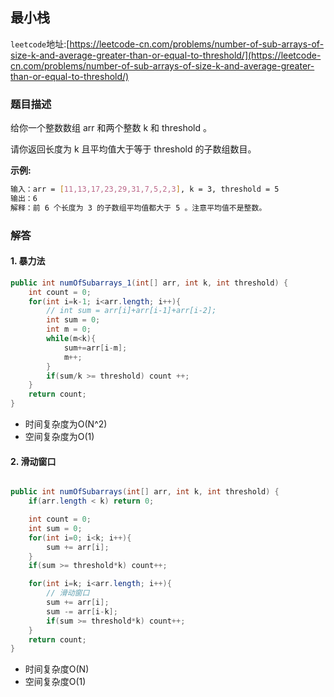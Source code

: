 ## 最小栈

``leetcode``地址:[https://leetcode-cn.com/problems/number-of-sub-arrays-of-size-k-and-average-greater-than-or-equal-to-threshold/](https://leetcode-cn.com/problems/number-of-sub-arrays-of-size-k-and-average-greater-than-or-equal-to-threshold/)

### 题目描述

给你一个整数数组 arr 和两个整数 k 和 threshold 。

请你返回长度为 k 且平均值大于等于 threshold 的子数组数目。

**示例:**

``` bash
输入：arr = [11,13,17,23,29,31,7,5,2,3], k = 3, threshold = 5
输出：6
解释：前 6 个长度为 3 的子数组平均值都大于 5 。注意平均值不是整数。
```

### 解答

#### 1. 暴力法

```java
public int numOfSubarrays_1(int[] arr, int k, int threshold) {
    int count = 0;
    for(int i=k-1; i<arr.length; i++){
        // int sum = arr[i]+arr[i-1]+arr[i-2];
        int sum = 0;
        int m = 0;
        while(m<k){
            sum+=arr[i-m];
            m++;
        }
        if(sum/k >= threshold) count ++;
    }
    return count;
}

```

- 时间复杂度为O(N^2)
- 空间复杂度为O(1)

#### 2. 滑动窗口

```java

public int numOfSubarrays(int[] arr, int k, int threshold) {
    if(arr.length < k) return 0;

    int count = 0;
    int sum = 0;
    for(int i=0; i<k; i++){
        sum += arr[i];
    }
    if(sum >= threshold*k) count++;

    for(int i=k; i<arr.length; i++){
        // 滑动窗口
        sum += arr[i];
        sum -= arr[i-k];
        if(sum >= threshold*k) count++;
    }
    return count;
}

```

- 时间复杂度O(N)
- 空间复杂度O(1)

